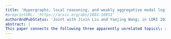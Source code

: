 ```yaml
---
title: 'Hypergraphs, local reasoning, and weakly aggregative modal logic'
#preprintURL: 'https://arxiv.org/abs/1803.10953'
authorAndPubStatus: 'Joint with Jixin Liu and Yanjing Wang; in LORI 2021.'
abstract: | 
This paper connects the following three apparently unrelated topics\: an epistemic framework fighting logical omniscience, a class of generalized graphs without the arities of relations, and a family of non-normal modal logics rejecting the aggregative axiom. Through neighborhood frames as their meeting point, we show that, among  many completeness results obtained in this paper, the limit of a family of weakly aggregative logics is both exactly the modal logic of hypergraphs and also the epistemic logic of local reasoning with veracity and positive introspection. 
---
```

